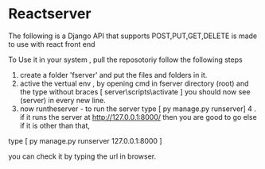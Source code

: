 # Reactserver

The following is a Django API that supports POST,PUT,GET,DELETE is made to use with react front end 

To Use it in your system , pull the reposotoriy  follow the following steps 

1. create a folder 'fserver' and put the files and folders in it.
2. active the vertual env , by opening cmd in fserver directory (root) and the type without braces  [ server\scripts\activate ] you should now see (server) in every new line.
3. now runtheserver - to run the server type [ py manage.py runserver] 
4 .  if it runs the server at http://127.0.0.1:8000/ then you are good to go else if it is other than that,

type [ py manage.py runserver 127.0.0.1:8000 ]

you can check it by typing the url in browser. 

